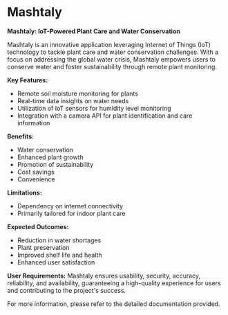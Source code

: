 # Mashtaly
**Mashtaly: IoT-Powered Plant Care and Water Conservation**

Mashtaly is an innovative application leveraging Internet of Things (IoT) technology to tackle plant care and water conservation challenges. With a focus on addressing the global water crisis, Mashtaly empowers users to conserve water and foster sustainability through remote plant monitoring.

**Key Features:**
- Remote soil moisture monitoring for plants
- Real-time data insights on water needs
- Utilization of IoT sensors for humidity level monitoring
- Integration with a camera API for plant identification and care information

**Benefits:**
- Water conservation
- Enhanced plant growth
- Promotion of sustainability
- Cost savings
- Convenience

**Limitations:**
- Dependency on internet connectivity
- Primarily tailored for indoor plant care

**Expected Outcomes:**
- Reduction in water shortages
- Plant preservation
- Improved shelf life and health
- Enhanced user satisfaction

**User Requirements:**
Mashtaly ensures usability, security, accuracy, reliability, and availability, guaranteeing a high-quality experience for users and contributing to the project's success.

For more information, please refer to the detailed documentation provided.
